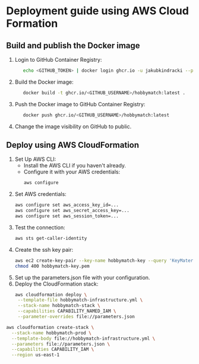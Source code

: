 # Deployment guide using AWS Cloud Formation

## Build and publish the Docker image
1. Login to GitHub Container Registry:
   ```bash
      echo <GITHUB_TOKEN> | docker login ghcr.io -u jakubkindracki --password-stdin
   ```
2. Build the Docker image:
   ```bash
      docker build -t ghcr.io/<GITHUB_USERNAME>/hobbymatch:latest .
   ```
3. Push the Docker image to GitHub Container Registry:
   ```bash
      docker push ghcr.io/<GITHUB_USERNAME>/hobbymatch:latest
   ```
4. Change the image visibility on GitHub to public.

## Deploy using AWS CloudFormation
1. Set Up AWS CLI:
   - Install the AWS CLI if you haven't already.
   - Configure it with your AWS credentials:
     ```bash
     aws configure
     ```
2. Set AWS credentials:
    ```bash
    aws configure set aws_access_key_id=...
    aws configure set aws_secret_access_key=...
    aws configure set aws_session_token=...
    ```
3. Test the connection:
   ```bash
   aws sts get-caller-identity
   ```
4. Create the ssh key pair:
   ```bash
   aws ec2 create-key-pair --key-name hobbymatch-key --query 'KeyMaterial' --output text > hobbymatch-key.pem
   chmod 400 hobbymatch-key.pem
   ```
5. Set up the parameters.json file with your configuration.
6. Deploy the CloudFormation stack:
   ```bash
   aws cloudformation deploy \
    --template-file hobbymatch-infrastructure.yml \
    --stack-name hobbymatch-stack \
    --capabilities CAPABILITY_NAMED_IAM \
    --parameter-overrides file://parameters.json
   ```
   
```bash
aws cloudformation create-stack \
  --stack-name hobbymatch-prod \
  --template-body file://hobbymatch-infrastructure.yml \
  --parameters file://parameters.json \
  --capabilities CAPABILITY_IAM \
  --region us-east-1
```
